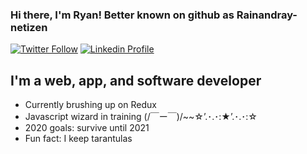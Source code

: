 ### Hi there, I'm Ryan! Better known on github as Rainandray-netizen

[![Twitter Follow](https://img.shields.io/twitter/follow/RainandrayNet?color=1DA1F2&logo=twitter&style=for-the-badge)](https://twitter.com/intent/follow?original_referer=https%3A%2F%2Fgithub.com%2FRainandray-netizen&screen_name=RainandrayNet)
[![Linkedin Profile](https://img.shields.io/badge/Linkedin-Connect-blue?style=for-the-badge&logo=appveyor)](https://img.shields.io/badge/Linkedin-Connect-blue?style=for-the-badge&logo=appveyor)
## I'm a web, app, and software developer

- Currently brushing up on Redux
- Javascript wizard in training (/￣ー￣)/~~☆’.･.･:★’.･.･:☆
- 2020 goals: survive until 2021 
- Fun fact: I keep tarantulas





<!--
**Rainandray-netizen/Rainandray-netizen** is a ✨ _special_ ✨ repository because its `README.md` (this file) appears on your GitHub profile.

Here are some ideas to get you started:



- 🔭 I’m currently working on ...
- 🌱 I’m currently learning ...
- 👯 I’m looking to collaborate on ...
- 🤔 I’m looking for help with ...
- 💬 Ask me about ...
- 📫 How to reach me: ...
- 😄 Pronouns: ...
- ⚡ Fun fact: ...
-->
